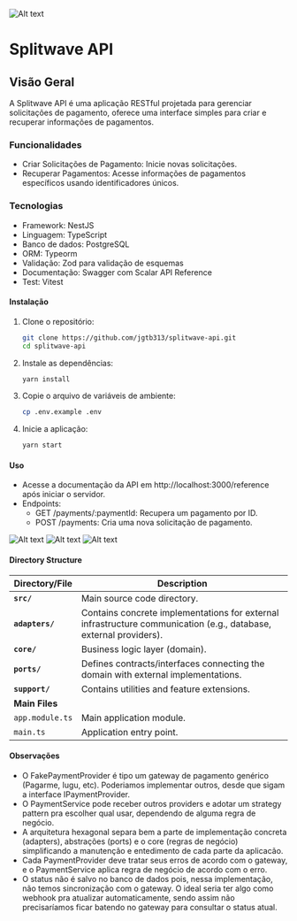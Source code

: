 ![Alt text](https://splitwave.com.br/favicon.ico)

# Splitwave API

## Visão Geral

A Splitwave API é uma aplicação RESTful projetada para gerenciar solicitações de pagamento, oferece uma interface simples para criar e recuperar informações de pagamentos.

### Funcionalidades

- Criar Solicitações de Pagamento: Inicie novas solicitações.
- Recuperar Pagamentos: Acesse informações de pagamentos específicos usando identificadores únicos.

### Tecnologias

- Framework: NestJS
- Linguagem: TypeScript
- Banco de dados: PostgreSQL
- ORM: Typeorm
- Validação: Zod para validação de esquemas
- Documentação: Swagger com Scalar API Reference
- Test: Vitest

#### Instalação

1. Clone o repositório:
   ```bash
   git clone https://github.com/jgtb313/splitwave-api.git
   cd splitwave-api
   ```
2. Instale as dependências:
   ```bash
   yarn install
   ```
3. Copie o arquivo de variáveis de ambiente:
   ```bash
   cp .env.example .env
   ```
4. Inicie a aplicação:
   ```bash
   yarn start
   ```

#### Uso

- Acesse a documentação da API em http://localhost:3000/reference após iniciar o servidor.
- Endpoints:
  - GET /payments/:paymentId: Recupera um pagamento por ID.
  - POST /payments: Cria uma nova solicitação de pagamento.

![Alt text](https://i.imgur.com/ooJ9wPS.png)
![Alt text](https://i.imgur.com/b8iYoQc.png)
![Alt text](https://i.imgur.com/toGB2eY.png)

#### Directory Structure

| Directory/File  | Description                                                                                                       |
| --------------- | ----------------------------------------------------------------------------------------------------------------- |
| **`src/`**      | Main source code directory.                                                                                       |
| **`adapters/`** | Contains concrete implementations for external infrastructure communication (e.g., database, external providers). |
| **`core/`**     | Business logic layer (domain).                                                                                    |
| **`ports/`**    | Defines contracts/interfaces connecting the domain with external implementations.                                 |
| **`support/`**  | Contains utilities and feature extensions.                                                                        |
| **Main Files**  |                                                                                                                   |
| `app.module.ts` | Main application module.                                                                                          |
| `main.ts`       | Application entry point.                                                                                          |

#### Observações

- O FakePaymentProvider é tipo um gateway de pagamento genérico (Pagarme, Iugu, etc). Poderiamos implementar outros, desde que sigam a interface IPaymentProvider.
- O PaymentService pode receber outros providers e adotar um strategy pattern pra escolher qual usar, dependendo de alguma regra de negócio.
- A arquitetura hexagonal separa bem a parte de implementação concreta (adapters), abstrações (ports) e o core (regras de negócio) simplificando a manutenção e entedimento de cada parte da aplicacão.
- Cada PaymentProvider deve tratar seus erros de acordo com o gateway, e o PaymentService aplica regra de negócio de acordo com o erro.
- O status não é salvo no banco de dados pois, nessa implementação, não temos sincronização com o gateway. O ideal seria ter algo como webhook pra atualizar automaticamente, sendo assim não precisaríamos ficar batendo no gateway para consultar o status atual.
